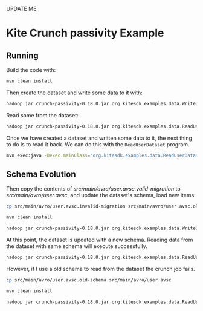 UPDATE ME
# Kite Crunch passivity Example

## Running

Build the code with:

```bash
mvn clean install
```

Then create the dataset and write some data to it with:

```bash
hadoop jar crunch-passivity-0.18.0.jar org.kitesdk.examples.data.WriteUserDataset
```

Read some from the dataset:

```bash
hadoop jar crunch-passivity-0.18.0.jar org.kitesdk.examples.data.ReadUserDataset
```

Once we have created a dataset and written some data to it, the next thing to do is to
read it back. We can do this with the `ReadUserDataset` program.

```bash
mvn exec:java -Dexec.mainClass="org.kitesdk.examples.data.ReadUserDataset"
```

## Schema Evolution


Then copy the contents of _src/main/avro/user.avsc.valid-migration_ to
_src/main/avro/user.avsc_, and update the dataset's schema, load new items:

```bash
cp src/main/avro/user.avsc.invalid-migration src/main/avro/user.avsc.old-schema

mvn clean install

hadoop jar crunch-passivity-0.18.0.jar org.kitesdk.examples.data.WriteUserDataset
```

At this point, the dataset is updated with a new schema. Reading data from the dataset
with same schema will execute successfully. 

```bash
hadoop jar crunch-passivity-0.18.0.jar org.kitesdk.examples.data.ReadUserDataset
```
However, if I use a old schema to read from the dataset the crunch job fails.

```bash
cp src/main/avro/user.avsc.old-schema src/main/avro/user.avsc

mvn clean install

hadoop jar crunch-passivity-0.18.0.jar org.kitesdk.examples.data.ReadUserDataset
```